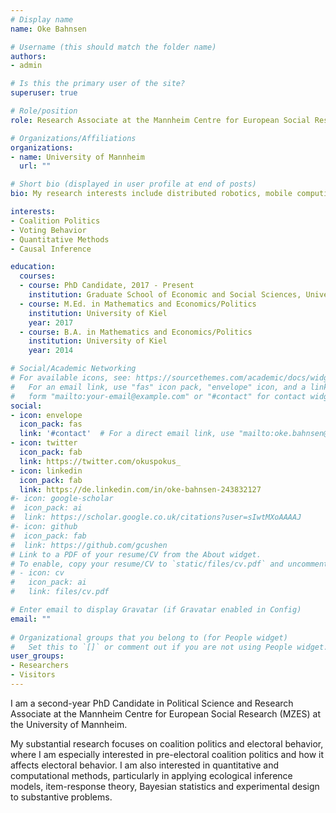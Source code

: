 ```yaml
---
# Display name
name: Oke Bahnsen

# Username (this should match the folder name)
authors:
- admin

# Is this the primary user of the site?
superuser: true

# Role/position
role: Research Associate at the Mannheim Centre for European Social Research (MZES)

# Organizations/Affiliations
organizations:
- name: University of Mannheim
  url: ""

# Short bio (displayed in user profile at end of posts)
bio: My research interests include distributed robotics, mobile computing and programmable matter.

interests:
- Coalition Politics
- Voting Behavior
- Quantitative Methods
- Causal Inference

education:
  courses:
  - course: PhD Candidate, 2017 - Present
    institution: Graduate School of Economic and Social Sciences, University of Mannheim
  - course: M.Ed. in Mathematics and Economics/Politics
    institution: University of Kiel
    year: 2017
  - course: B.A. in Mathematics and Economics/Politics
    institution: University of Kiel
    year: 2014

# Social/Academic Networking
# For available icons, see: https://sourcethemes.com/academic/docs/widgets/#icons
#   For an email link, use "fas" icon pack, "envelope" icon, and a link in the
#   form "mailto:your-email@example.com" or "#contact" for contact widget.
social:
- icon: envelope
  icon_pack: fas
  link: '#contact'  # For a direct email link, use "mailto:oke.bahnsen@mzes.uni-mannheim.de".
- icon: twitter
  icon_pack: fab
  link: https://twitter.com/okuspokus_
- icon: linkedin
  icon_pack: fab
  link: https://de.linkedin.com/in/oke-bahnsen-243832127
#- icon: google-scholar
#  icon_pack: ai
#  link: https://scholar.google.co.uk/citations?user=sIwtMXoAAAAJ
#- icon: github
#  icon_pack: fab
#  link: https://github.com/gcushen
# Link to a PDF of your resume/CV from the About widget.
# To enable, copy your resume/CV to `static/files/cv.pdf` and uncomment the lines below.  
# - icon: cv
#   icon_pack: ai
#   link: files/cv.pdf

# Enter email to display Gravatar (if Gravatar enabled in Config)
email: ""
  
# Organizational groups that you belong to (for People widget)
#   Set this to `[]` or comment out if you are not using People widget.  
user_groups:
- Researchers
- Visitors
---
```


I am a second-year PhD Candidate in Political Science and Research Associate at the Mannheim Centre for European Social Research (MZES) at the University of Mannheim. 

My substantial research focuses on coalition politics and electoral behavior, where I am especially interested in pre-electoral coalition politics and how it affects electoral behavior. I am also interested in quantitative and computational methods, particularly in applying ecological inference models, item-response theory, Bayesian statistics and experimental design to substantive problems.
